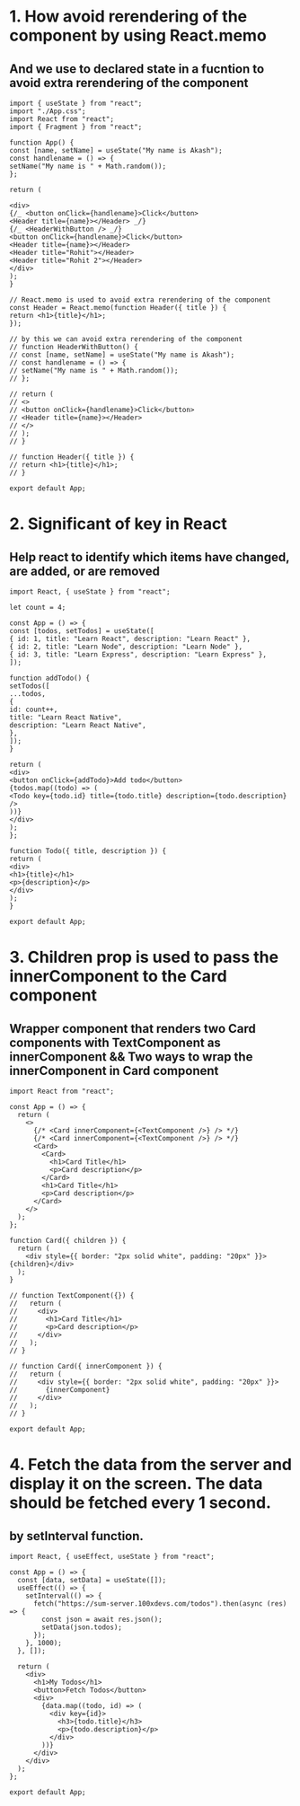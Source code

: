 # 1. How avoid rerendering of the component by using React.memo

## And we use to declared state in a fucntion to avoid extra rerendering of the component

```
import { useState } from "react";
import "./App.css";
import React from "react";
import { Fragment } from "react";

function App() {
const [name, setName] = useState("My name is Akash");
const handlename = () => {
setName("My name is " + Math.random());
};

return (

<div>
{/_ <button onClick={handlename}>Click</button>
<Header title={name}></Header> _/}
{/_ <HeaderWithButton /> _/}
<button onClick={handlename}>Click</button>
<Header title={name}></Header>
<Header title="Rohit"></Header>
<Header title="Rohit 2"></Header>
</div>
);
}

// React.memo is used to avoid extra rerendering of the component
const Header = React.memo(function Header({ title }) {
return <h1>{title}</h1>;
});

// by this we can avoid extra rerendering of the component
// function HeaderWithButton() {
// const [name, setName] = useState("My name is Akash");
// const handlename = () => {
// setName("My name is " + Math.random());
// };

// return (
// <>
// <button onClick={handlename}>Click</button>
// <Header title={name}></Header>
// </>
// );
// }

// function Header({ title }) {
// return <h1>{title}</h1>;
// }

export default App;
```

# 2. Significant of key in React

## Help react to identify which items have changed, are added, or are removed

```
import React, { useState } from "react";

let count = 4;

const App = () => {
const [todos, setTodos] = useState([
{ id: 1, title: "Learn React", description: "Learn React" },
{ id: 2, title: "Learn Node", description: "Learn Node" },
{ id: 3, title: "Learn Express", description: "Learn Express" },
]);

function addTodo() {
setTodos([
...todos,
{
id: count++,
title: "Learn React Native",
description: "Learn React Native",
},
]);
}

return (
<div>
<button onClick={addTodo}>Add todo</button>
{todos.map((todo) => (
<Todo key={todo.id} title={todo.title} description={todo.description} />
))}
</div>
);
};

function Todo({ title, description }) {
return (
<div>
<h1>{title}</h1>
<p>{description}</p>
</div>
);
}

export default App;
```

# 3. Children prop is used to pass the innerComponent to the Card component

## Wrapper component that renders two Card components with TextComponent as innerComponent && Two ways to wrap the innerComponent in Card component

```
import React from "react";

const App = () => {
  return (
    <>
      {/* <Card innerComponent={<TextComponent />} /> */}
      {/* <Card innerComponent={<TextComponent />} /> */}
      <Card>
        <Card>
          <h1>Card Title</h1>
          <p>Card description</p>
        </Card>
        <h1>Card Title</h1>
        <p>Card description</p>
      </Card>
    </>
  );
};

function Card({ children }) {
  return (
    <div style={{ border: "2px solid white", padding: "20px" }}>{children}</div>
  );
}

// function TextComponent({}) {
//   return (
//     <div>
//       <h1>Card Title</h1>
//       <p>Card description</p>
//     </div>
//   );
// }

// function Card({ innerComponent }) {
//   return (
//     <div style={{ border: "2px solid white", padding: "20px" }}>
//       {innerComponent}
//     </div>
//   );
// }

export default App;
```

# 4. Fetch the data from the server and display it on the screen. The data should be fetched every 1 second.

## by setInterval function.

```
import React, { useEffect, useState } from "react";

const App = () => {
  const [data, setData] = useState([]);
  useEffect(() => {
    setInterval(() => {
      fetch("https://sum-server.100xdevs.com/todos").then(async (res) => {
        const json = await res.json();
        setData(json.todos);
      });
    }, 1000);
  }, []);

  return (
    <div>
      <h1>My Todos</h1>
      <button>Fetch Todos</button>
      <div>
        {data.map((todo, id) => (
          <div key={id}>
            <h3>{todo.title}</h3>
            <p>{todo.description}</p>
          </div>
        ))}
      </div>
    </div>
  );
};

export default App;
```
